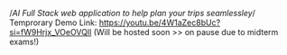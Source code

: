 /*AI Full Stack web application  to help plan your trips seamlessley*/
Temprorary Demo Link: https://youtu.be/4W1aZec8bUc?si=fW9Hrjx_VOeOVQIl
(Will be hosted soon >> on pause due to midterm exams!)
